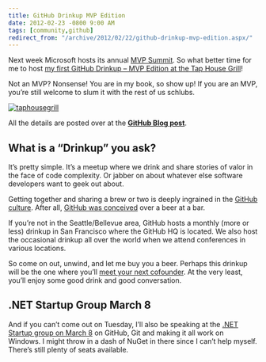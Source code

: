 ```yaml
---
title: GitHub Drinkup MVP Edition
date: 2012-02-23 -0800 9:00 AM
tags: [community,github]
redirect_from: "/archive/2012/02/22/github-drinkup-mvp-edition.aspx/"
---
```


Next week Microsoft hosts its annual [MVP
Summit](http://www.2012mvpsummit.com/ "MVP Summit"). So what better time
for me to host [my first GitHub Drinkup – MVP Edition at the Tap House
Grill](https://github.com/blog/1059-bellevue-wa-drinkup "GitHub Drinkup Bellevue")!

Not an MVP? Nonsense! You are in my book, so show up! If you are an MVP,
you’re still welcome to slum it with the rest of us schlubs.

[![taphousegrill](https://haacked.com/images/haacked_com/WindowsLiveWriter/a86933e2807a_D44C/taphousegrill_thumb.jpg "taphousegrill")](https://haacked.com/images/haacked_com/WindowsLiveWriter/a86933e2807a_D44C/taphousegrill_2.jpg)

All the details are posted over at the [**GitHub Blog
post**](https://github.com/blog/1059-bellevue-wa-drinkup "Bellevue Drinkup").

What is a “Drinkup” you ask?
----------------------------

It’s pretty simple. It’s a meetup where we drink and share stories of
valor in the face of code complexity. Or jabber on about whatever else
software developers want to geek out about.

Getting together and sharing a brew or two is deeply ingrained in the
[GitHub
culture](http://www.wired.com/wiredenterprise/2012/02/github/all/1 "Lord of the Files: Wired.com article on GitHub").
After all, [GitHub was
conceived](http://tom.preston-werner.com/2008/10/18/how-i-turned-down-300k.html "How I Turned Down $300,000 from Microsoft to go Full-Time on GitHub")
over a beer at a bar.

If you’re not in the Seattle/Bellevue area, GitHub hosts a monthly (more
or less) drinkup in San Francisco where the GitHub HQ is located. We
also host the occasional drinkup all over the world when we attend
conferences in various locations.

So come on out, unwind, and let me buy you a beer. Perhaps this drinkup
will be the one where you’ll [meet your next
cofounder](http://tom.preston-werner.com/2008/11/03/how-to-meet-your-next-cofounder.html "Meet your next cofounder").
At the very least, you’ll enjoy some good drink and good conversation.

.NET Startup Group March 8
--------------------------

And if you can’t come out on Tuesday, I’ll also be speaking at the [.NET
Startup group on March
8](http://www.dotnetstartup.com/events/51574692/?eventId=51574692&action=detail ".NET Startup")
on GitHub, Git and making it all work on Windows. I might throw in a
dash of NuGet in there since I can’t help myself. There’s still plenty
of seats available.

